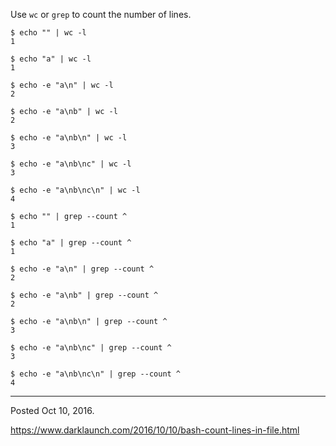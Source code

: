 Use `wc` or `grep` to count the number of lines.

```
$ echo "" | wc -l
1

$ echo "a" | wc -l
1

$ echo -e "a\n" | wc -l
2

$ echo -e "a\nb" | wc -l
2

$ echo -e "a\nb\n" | wc -l
3

$ echo -e "a\nb\nc" | wc -l
3

$ echo -e "a\nb\nc\n" | wc -l
4
```

```
$ echo "" | grep --count ^
1

$ echo "a" | grep --count ^
1

$ echo -e "a\n" | grep --count ^
2

$ echo -e "a\nb" | grep --count ^
2

$ echo -e "a\nb\n" | grep --count ^
3

$ echo -e "a\nb\nc" | grep --count ^
3

$ echo -e "a\nb\nc\n" | grep --count ^
4
```

---

Posted Oct 10, 2016.

https://www.darklaunch.com/2016/10/10/bash-count-lines-in-file.html
